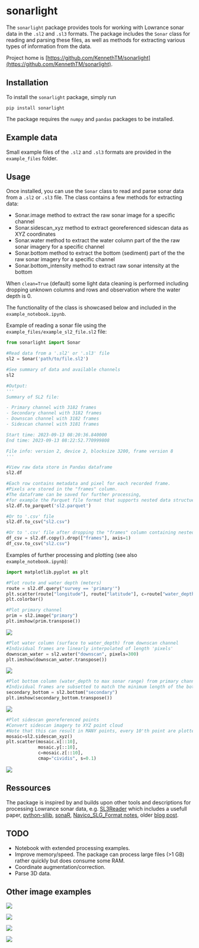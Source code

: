 # sonarlight
The `sonarlight` package provides tools for working with Lowrance sonar data in the `.sl2` and `.sl3` formats. The package includes the `Sonar` class for reading and parsing these files, as well as methods for extracting various types of information from the data. 

Project home is [https://github.com/KennethTM/sonarlight](https://github.com/KennethTM/sonarlight).

## Installation
To install the `sonarlight` package, simply run 

```
pip install sonarlight
```

The package requires the `numpy` and `pandas` packages to be installed.

## Example data
Small example files of the `.sl2` and `.sl3` formats are provided in the `example_files` folder.

## Usage
Once installed, you can use the `Sonar` class to read and parse sonar data from a `.sl2` or `.sl3` file. The class contains a few methods for extracting data:

* Sonar.image method to extract the raw sonar image for a specific channel
* Sonar.sidescan_xyz method to extract georeferenced sidescan data as XYZ coordinates
* Sonar.water method to extract the water column part of the the raw sonar imagery for a specific channel
* Sonar.bottom method to extract the bottom (sediment) part of the the raw sonar imagery for a specific channel
* Sonar.bottom_intensity method to extract raw sonar intensity at the bottom

When `clean=True` (default) some light data cleaning is performed including dropping unknown columns and rows and observation where the water depth is 0. 

The functionality of the class is showcased below and included in the `example_notebook.ipynb`.

Example of reading a sonar file using the `example_files/example_sl2_file.sl2` file:

```python
from sonarlight import Sonar

#Read data from a '.sl2' or '.sl3' file
sl2 = Sonar('path/to/file.sl2')

#See summary of data and available channels
sl2

#Output:
'''
Summary of SL2 file:

- Primary channel with 3182 frames
- Secondary channel with 3182 frames
- Downscan channel with 3182 frames
- Sidescan channel with 3181 frames

Start time: 2023-09-13 08:20:36.840000
End time: 2023-09-13 08:22:52.770999808

File info: version 2, device 2, blocksize 3200, frame version 8
'''

#View raw data store in Pandas dataframe
sl2.df

#Each row contains metadata and pixel for each recorded frame.
#Pixels are stored in the "frames" column.
#The dataframe can be saved for further processing, 
#for example the Parquet file format that supports nested data structues.
sl2.df.to_parquet('sl2.parquet')

#Or to '.csv' file
sl2.df.to_csv("sl2.csv")

#Or to '.csv' file after dropping the "frames" column containing nested arrays
df_csv = sl2.df.copy().drop(["frames"], axis=1)
df_csv.to_csv("sl2.csv")
```

Examples of further processing and plotting (see also `example_notebook.ipynb`):

```python
import matplotlib.pyplot as plt

#Plot route and water depth (meters)
route = sl2.df.query("survey == 'primary'")
plt.scatter(route["longitude"], route["latitude"], c=route["water_depth"], s = 3)
plt.colorbar()
```


```python
#Plot primary channel
prim = sl2.image("primary")
plt.imshow(prim.transpose())
```

![](https://github.com/KennethTM/sonarlight/blob/main/images/example_notebook_image.png)

```python
#Plot water column (surface to water_depth) from downscan channel
#Individual frames are linearly interpolated of length 'pixels'
downscan_water = sl2.water("downscan", pixels=300)
plt.imshow(downscan_water.transpose())
```

![](https://github.com/KennethTM/sonarlight/blob/main/images/example_notebook_water.png)

```python
#Plot bottom column (water_depth to max sonar range) from primary channel
#Individual frames are subsetted to match the minimum length of the bottom frames
secondary_bottom = sl2.bottom("secondary")
plt.imshow(secondary_bottom.transpose())
```

![](https://github.com/KennethTM/sonarlight/blob/main/images/example_notebook_bottom.png)

```python
#Plot sidescan georeferenced points
#Convert sidescan imagery to XYZ point cloud
#Note that this can result in MANY points, every 10'th point are plotted here
mosaic=sl2.sidescan_xyz()
plt.scatter(mosaic.x[::10], 
            mosaic.y[::10], 
            c=mosaic.z[::10], 
            cmap="cividis", s=0.1)
```

![](https://github.com/KennethTM/sonarlight/blob/main/images/example_notebook_xyz.png)

## Ressources
The package is inspired by and builds upon other tools and descriptions for processing Lowrance sonar data, e.g. [SL3Reader](https://github.com/halmaia/SL3Reader) which includes a usefull paper, [python-sllib](https://github.com/opensounder/python-sllib), [sonaR](https://github.com/KennethTM/sonaR), [Navico_SLG_Format notes](https://www.memotech.franken.de/FileFormats/Navico_SLG_Format.pdf), older [blog post](https://www.datainwater.com/post/sonar_numpy/).

## TODO

* Notebook with extended processing examples.
* Improve memory/speed. The package can process large files (>1 GB) rather quickly but does consume some RAM.
* Coordinate augmentation/correction.
* Parse 3D data.

## Other image examples

![](https://github.com/KennethTM/sonarlight/blob/main/images/primary_void.png)

![](https://github.com/KennethTM/sonarlight/blob/main/images/primary_plants.png)

![](https://github.com/KennethTM/sonarlight/blob/main/images/sidescan.png)

![](https://github.com/KennethTM/sonarlight/blob/main/images/route_cluster.png)
